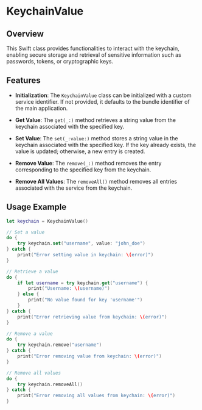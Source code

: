 # KeychainValue

## Overview

This Swift class provides functionalities to interact with the keychain, enabling secure storage and retrieval of sensitive information such as passwords, tokens, or cryptographic keys.

## Features

- **Initialization**: The `KeychainValue` class can be initialized with a custom service identifier. If not provided, it defaults to the bundle identifier of the main application.
  
- **Get Value**: The `get(_:)` method retrieves a string value from the keychain associated with the specified key.
  
- **Set Value**: The `set(_:value:)` method stores a string value in the keychain associated with the specified key. If the key already exists, the value is updated; otherwise, a new entry is created.
  
- **Remove Value**: The `remove(_:)` method removes the entry corresponding to the specified key from the keychain.
  
- **Remove All Values**: The `removeAll()` method removes all entries associated with the service from the keychain.

## Usage Example

```swift
let keychain = KeychainValue()

// Set a value
do {
    try keychain.set("username", value: "john_doe")
} catch {
    print("Error setting value in keychain: \(error)")
}

// Retrieve a value
do {
    if let username = try keychain.get("username") {
        print("Username: \(username)")
    } else {
        print("No value found for key 'username'")
    }
} catch {
    print("Error retrieving value from keychain: \(error)")
}

// Remove a value
do {
    try keychain.remove("username")
} catch {
    print("Error removing value from keychain: \(error)")
}

// Remove all values
do {
    try keychain.removeAll()
} catch {
    print("Error removing all values from keychain: \(error)")
}

